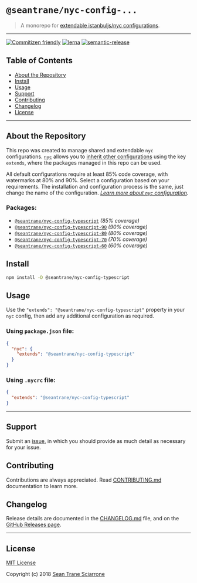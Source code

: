 # `@seantrane/nyc-config-...`

> A monorepo for [extendable istanbuljs/nyc configurations](https://github.com/istanbuljs/nyc#publish-and-reuse-your-nyc-configuration).

---

[![Commitizen friendly](https://img.shields.io/badge/commitizen-friendly-brightgreen.svg)](http://commitizen.github.io/cz-cli/) [![lerna](https://img.shields.io/badge/maintained%20with-lerna-cc00ff.svg)](https://lernajs.io/) [![semantic-release](https://img.shields.io/badge/%20%20%F0%9F%93%A6%F0%9F%9A%80-semantic--release-e10079.svg)](https://github.com/semantic-release/semantic-release)

## Table of Contents

- [About the Repository](#about)
- [Install](#install)
- [Usage](#usage)
- [Support](#support)
- [Contributing](#contributing)
- [Changelog](#changelog)
- [License](#license)

---

## About the Repository <a id="about"></a>

This repo was created to manage shared and extendable `nyc` configurations. [`nyc`](https://github.com/istanbuljs/nyc) allows you to [inherit other configurations](https://github.com/istanbuljs/nyc#publish-and-reuse-your-nyc-configuration) using the key `extends`, where the packages managed in this repo can be used.

All default configurations require at least 85% code coverage, with watermarks at 80% and 90%. Select a configuration based on your requirements. The installation and configuration process is the same, just change the name of the configuration. _[Learn more about `nyc` configuration](https://github.com/istanbuljs/nyc#configuring-nyc)._

### Packages:

- [`@seantrane/nyc-config-typescript`](https://github.com/seantrane/nyc-config/tree/master/packages/nyc-config-typescript#readme) _(85% coverage)_
- [`@seantrane/nyc-config-typescript-90`](https://github.com/seantrane/nyc-config/tree/master/packages/nyc-config-typescript-90#readme) _(90% coverage)_
- [`@seantrane/nyc-config-typescript-80`](https://github.com/seantrane/nyc-config/tree/master/packages/nyc-config-typescript-80#readme) _(80% coverage)_
- [`@seantrane/nyc-config-typescript-70`](https://github.com/seantrane/nyc-config/tree/master/packages/nyc-config-typescript-70#readme) _(70% coverage)_
- [`@seantrane/nyc-config-typescript-60`](https://github.com/seantrane/nyc-config/tree/master/packages/nyc-config-typescript-60#readme) _(60% coverage)_

## Install <a id="install"></a>

```sh
npm install -D @seantrane/nyc-config-typescript
```

## Usage <a id="usage"></a>

Use the `"extends": "@seantrane/nyc-config-typescript"` property in your `nyc` config, then add any additional configuration as required.

### Using `package.json` file:

```json
{
  "nyc": {
    "extends": "@seantrane/nyc-config-typescript"
  }
}
```

### Using `.nycrc` file:

```json
{
  "extends": "@seantrane/nyc-config-typescript"
}
```

---

## Support <a id="support"></a>

Submit an [issue](https://github.com/seantrane/nyc-config/issues/new), in which you should provide as much detail as necessary for your issue.

## Contributing <a id="contributing"></a>

Contributions are always appreciated. Read [CONTRIBUTING.md](https://github.com/seantrane/nyc-config/blob/master/CONTRIBUTING.md) documentation to learn more.

## Changelog <a id="changelog"></a>

Release details are documented in the [CHANGELOG.md](https://github.com/seantrane/nyc-config/blob/master/CHANGELOG.md) file, and on the [GitHub Releases page](https://github.com/seantrane/nyc-config/releases).

---

## License <a id="license"></a>

[MIT License](https://github.com/seantrane/nyc-config/blob/master/LICENSE)

Copyright (c) 2018 [Sean Trane Sciarrone](https://github.com/seantrane)
